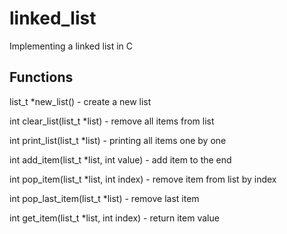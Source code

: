 # linked_list
Implementing a linked list in C


## Functions
list_t *new_list() - create a new list

int clear_list(list_t *list) - remove all items from list

int print_list(list_t *list) - printing all items one by one

int add_item(list_t *list, int value) - add item to the end

int pop_item(list_t *list, int index) - remove item from list by index

int pop_last_item(list_t *list) - remove last item

int get_item(list_t *list, int index) - return item value